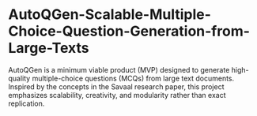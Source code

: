 # AutoQGen-Scalable-Multiple-Choice-Question-Generation-from-Large-Texts
AutoQGen is a minimum viable product (MVP) designed to generate high-quality multiple-choice questions (MCQs) from large text documents. Inspired by the concepts in the Savaal research paper, this project emphasizes scalability, creativity, and modularity rather than exact replication.
